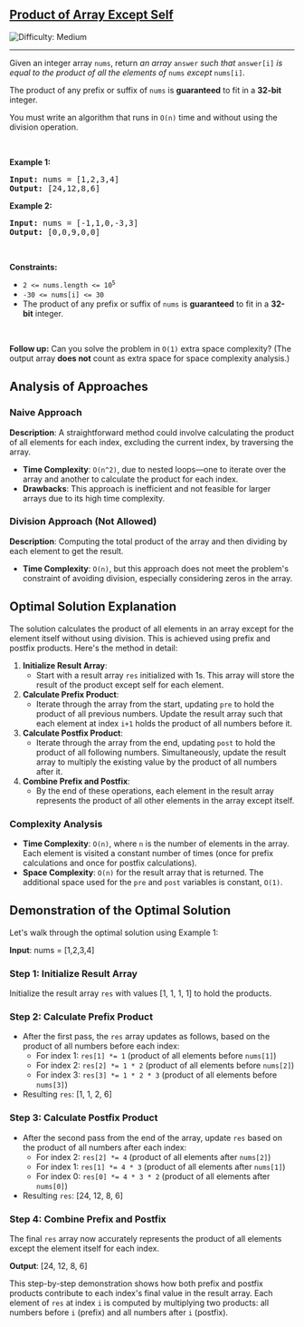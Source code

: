 <h2><a href="https://leetcode.com/problems/product-of-array-except-self">Product of Array Except Self</a></h2> <img src='https://img.shields.io/badge/Difficulty-Medium-orange' alt='Difficulty: Medium' /><hr><p>Given an integer array <code>nums</code>, return <em>an array</em> <code>answer</code> <em>such that</em> <code>answer[i]</code> <em>is equal to the product of all the elements of</em> <code>nums</code> <em>except</em> <code>nums[i]</code>.</p>

<p>The product of any prefix or suffix of <code>nums</code> is <strong>guaranteed</strong> to fit in a <strong>32-bit</strong> integer.</p>

<p>You must write an algorithm that runs in&nbsp;<code>O(n)</code>&nbsp;time and without using the division operation.</p>

<p>&nbsp;</p>
<p><strong class="example">Example 1:</strong></p>
<pre><strong>Input:</strong> nums = [1,2,3,4]
<strong>Output:</strong> [24,12,8,6]
</pre><p><strong class="example">Example 2:</strong></p>
<pre><strong>Input:</strong> nums = [-1,1,0,-3,3]
<strong>Output:</strong> [0,0,9,0,0]
</pre>
<p>&nbsp;</p>
<p><strong>Constraints:</strong></p>

<ul>
	<li><code>2 &lt;= nums.length &lt;= 10<sup>5</sup></code></li>
	<li><code>-30 &lt;= nums[i] &lt;= 30</code></li>
	<li>The product of any prefix or suffix of <code>nums</code> is <strong>guaranteed</strong> to fit in a <strong>32-bit</strong> integer.</li>
</ul>

<p>&nbsp;</p>
<p><strong>Follow up:</strong>&nbsp;Can you solve the problem in <code>O(1)</code>&nbsp;extra&nbsp;space complexity? (The output array <strong>does not</strong> count as extra space for space complexity analysis.)</p>

## Analysis of Approaches

### Naive Approach
**Description**: A straightforward method could involve calculating the product of all elements for each index, excluding the current index, by traversing the array.
- **Time Complexity**: `O(n^2)`, due to nested loops—one to iterate over the array and another to calculate the product for each index.
- **Drawbacks**: This approach is inefficient and not feasible for larger arrays due to its high time complexity.

### Division Approach (Not Allowed)
**Description**: Computing the total product of the array and then dividing by each element to get the result.
- **Time Complexity**: `O(n)`, but this approach does not meet the problem's constraint of avoiding division, especially considering zeros in the array.

## Optimal Solution Explanation

The solution calculates the product of all elements in an array except for the element itself without using division. This is achieved using prefix and postfix products. Here's the method in detail:

1. **Initialize Result Array**:
   - Start with a result array `res` initialized with 1s. This array will store the result of the product except self for each element.
2. **Calculate Prefix Product**:
   - Iterate through the array from the start, updating `pre` to hold the product of all previous numbers. Update the result array such that each element at index `i+1` holds the product of all numbers before it.
3. **Calculate Postfix Product**:
   - Iterate through the array from the end, updating `post` to hold the product of all following numbers. Simultaneously, update the result array to multiply the existing value by the product of all numbers after it.
4. **Combine Prefix and Postfix**:
   - By the end of these operations, each element in the result array represents the product of all other elements in the array except itself.

### Complexity Analysis

- **Time Complexity**: `O(n)`, where `n` is the number of elements in the array. Each element is visited a constant number of times (once for prefix calculations and once for postfix calculations).
- **Space Complexity**: `O(n)` for the result array that is returned. The additional space used for the `pre` and `post` variables is constant, `O(1)`.

## Demonstration of the Optimal Solution

Let's walk through the optimal solution using Example 1:

**Input**: nums = [1,2,3,4]

### Step 1: Initialize Result Array
Initialize the result array `res` with values [1, 1, 1, 1] to hold the products.

### Step 2: Calculate Prefix Product
- After the first pass, the `res` array updates as follows, based on the product of all numbers before each index:
  - For index 1: `res[1] *= 1` (product of all elements before `nums[1]`)
  - For index 2: `res[2] *= 1 * 2` (product of all elements before `nums[2]`)
  - For index 3: `res[3] *= 1 * 2 * 3` (product of all elements before `nums[3]`)
- Resulting `res`: [1, 1, 2, 6]

### Step 3: Calculate Postfix Product
- After the second pass from the end of the array, update `res` based on the product of all numbers after each index:
  - For index 2: `res[2] *= 4` (product of all elements after `nums[2]`)
  - For index 1: `res[1] *= 4 * 3` (product of all elements after `nums[1]`)
  - For index 0: `res[0] *= 4 * 3 * 2` (product of all elements after `nums[0]`)
- Resulting `res`: [24, 12, 8, 6]

### Step 4: Combine Prefix and Postfix
The final `res` array now accurately represents the product of all elements except the element itself for each index.

**Output**: [24, 12, 8, 6]

This step-by-step demonstration shows how both prefix and postfix products contribute to each index's final value in the result array. Each element of `res` at index `i` is computed by multiplying two products: all numbers before `i` (prefix) and all numbers after `i` (postfix).
